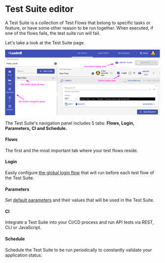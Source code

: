 # Test Suite editor

A Test Suite is a collection of Test Flows that belong to specific tasks or feature, or have some other reason to be run together. When executed, if one of the flows fails, the test suite run will fail.

Let's take a look at the Test Suite page.

![The Test Suite editor layout](../../.gitbook/assets/testsuite_editor_layout.png)

The Test Suite's navigation panel includes 5 tabs: **Flows, Login, Parameters, CI and Schedule.**

#### Flows

The first and the most important tab where your test flows reside. 

#### Login

Easily configure [the global login flow](https://docs.loadmill.com/api-testing/test-suite-editor/global-login-flow) that will run before each test flow of the Test Suite.

#### Parameters

Set [default parameters](https://docs.loadmill.com/api-testing/test-suite-editor/parameters) and their values that will be used in the Test Suite. 

#### CI

Integrate a Test Suite into your CI/CD process and run API tests via REST, CLI or JavaScript.

#### Schedule

Schedule the Test Suite to be run periodically to constantly validate your application status.

